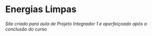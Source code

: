 # Energias Limpas

###### Site criado para aula de Projeto Integrador 1 e aperfeiçoado após a conclusão do curso
